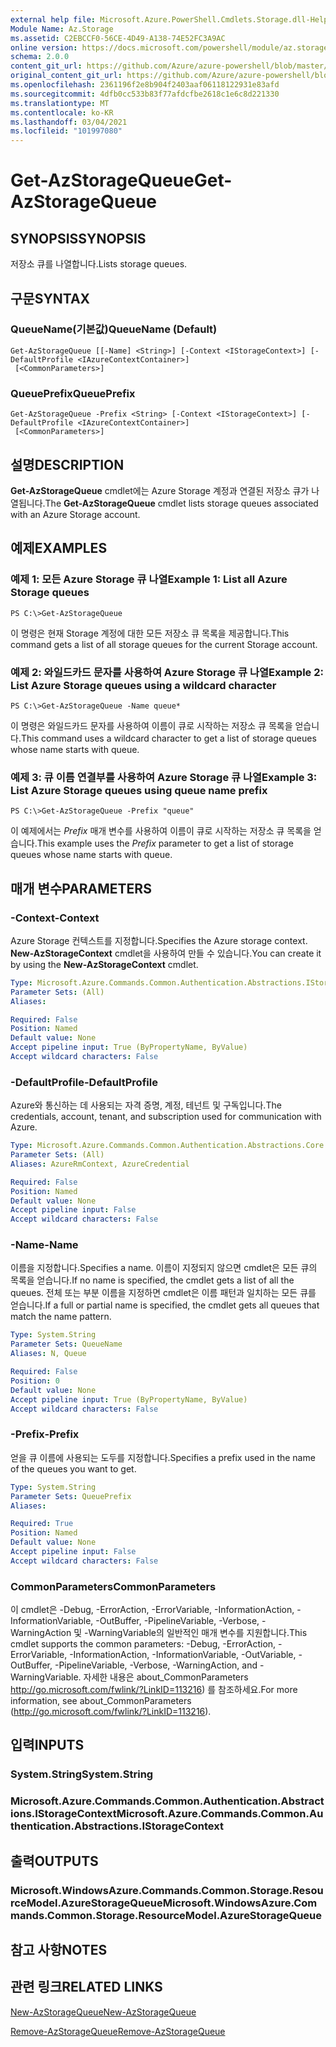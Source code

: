 ```yaml
---
external help file: Microsoft.Azure.PowerShell.Cmdlets.Storage.dll-Help.xml
Module Name: Az.Storage
ms.assetid: C2EBCCF0-56CE-4D49-A138-74E52FC3A9AC
online version: https://docs.microsoft.com/powershell/module/az.storage/get-azstoragequeue
schema: 2.0.0
content_git_url: https://github.com/Azure/azure-powershell/blob/master/src/Storage/Storage.Management/help/Get-AzStorageQueue.md
original_content_git_url: https://github.com/Azure/azure-powershell/blob/master/src/Storage/Storage.Management/help/Get-AzStorageQueue.md
ms.openlocfilehash: 2361196f2e8b904f2403aaf06118122931e83afd
ms.sourcegitcommit: 4dfb0cc533b83f77afdcfbe2618c1e6c8d221330
ms.translationtype: MT
ms.contentlocale: ko-KR
ms.lasthandoff: 03/04/2021
ms.locfileid: "101997080"
---
```

# <span data-ttu-id="732ef-101">Get-AzStorageQueue</span><span class="sxs-lookup"><span data-stu-id="732ef-101">Get-AzStorageQueue</span></span>

## <span data-ttu-id="732ef-102">SYNOPSIS</span><span class="sxs-lookup"><span data-stu-id="732ef-102">SYNOPSIS</span></span>
<span data-ttu-id="732ef-103">저장소 큐를 나열합니다.</span><span class="sxs-lookup"><span data-stu-id="732ef-103">Lists storage queues.</span></span>

## <span data-ttu-id="732ef-104">구문</span><span class="sxs-lookup"><span data-stu-id="732ef-104">SYNTAX</span></span>

### <span data-ttu-id="732ef-105">QueueName(기본값)</span><span class="sxs-lookup"><span data-stu-id="732ef-105">QueueName (Default)</span></span>
```
Get-AzStorageQueue [[-Name] <String>] [-Context <IStorageContext>] [-DefaultProfile <IAzureContextContainer>]
 [<CommonParameters>]
```

### <span data-ttu-id="732ef-106">QueuePrefix</span><span class="sxs-lookup"><span data-stu-id="732ef-106">QueuePrefix</span></span>
```
Get-AzStorageQueue -Prefix <String> [-Context <IStorageContext>] [-DefaultProfile <IAzureContextContainer>]
 [<CommonParameters>]
```

## <span data-ttu-id="732ef-107">설명</span><span class="sxs-lookup"><span data-stu-id="732ef-107">DESCRIPTION</span></span>
<span data-ttu-id="732ef-108">**Get-AzStorageQueue** cmdlet에는 Azure Storage 계정과 연결된 저장소 큐가 나열됩니다.</span><span class="sxs-lookup"><span data-stu-id="732ef-108">The **Get-AzStorageQueue** cmdlet lists storage queues associated with an Azure Storage account.</span></span>

## <span data-ttu-id="732ef-109">예제</span><span class="sxs-lookup"><span data-stu-id="732ef-109">EXAMPLES</span></span>

### <span data-ttu-id="732ef-110">예제 1: 모든 Azure Storage 큐 나열</span><span class="sxs-lookup"><span data-stu-id="732ef-110">Example 1: List all Azure Storage queues</span></span>
```
PS C:\>Get-AzStorageQueue
```

<span data-ttu-id="732ef-111">이 명령은 현재 Storage 계정에 대한 모든 저장소 큐 목록을 제공합니다.</span><span class="sxs-lookup"><span data-stu-id="732ef-111">This command gets a list of all storage queues for the current Storage account.</span></span>

### <span data-ttu-id="732ef-112">예제 2: 와일드카드 문자를 사용하여 Azure Storage 큐 나열</span><span class="sxs-lookup"><span data-stu-id="732ef-112">Example 2: List Azure Storage queues using a wildcard character</span></span>
```
PS C:\>Get-AzStorageQueue -Name queue*
```

<span data-ttu-id="732ef-113">이 명령은 와일드카드 문자를 사용하여 이름이 큐로 시작하는 저장소 큐 목록을 얻습니다.</span><span class="sxs-lookup"><span data-stu-id="732ef-113">This command uses a wildcard character to get a list of storage queues whose name starts with queue.</span></span>

### <span data-ttu-id="732ef-114">예제 3: 큐 이름 연결부를 사용하여 Azure Storage 큐 나열</span><span class="sxs-lookup"><span data-stu-id="732ef-114">Example 3: List Azure Storage queues using queue name prefix</span></span>
```
PS C:\>Get-AzStorageQueue -Prefix "queue"
```

<span data-ttu-id="732ef-115">이 예제에서는 *Prefix* 매개 변수를 사용하여 이름이 큐로 시작하는 저장소 큐 목록을 얻습니다.</span><span class="sxs-lookup"><span data-stu-id="732ef-115">This example uses the *Prefix* parameter to get a list of storage queues whose name starts with queue.</span></span>

## <span data-ttu-id="732ef-116">매개 변수</span><span class="sxs-lookup"><span data-stu-id="732ef-116">PARAMETERS</span></span>

### <span data-ttu-id="732ef-117">-Context</span><span class="sxs-lookup"><span data-stu-id="732ef-117">-Context</span></span>
<span data-ttu-id="732ef-118">Azure Storage 컨텍스트를 지정합니다.</span><span class="sxs-lookup"><span data-stu-id="732ef-118">Specifies the Azure storage context.</span></span>
<span data-ttu-id="732ef-119">**New-AzStorageContext** cmdlet을 사용하여 만들 수 있습니다.</span><span class="sxs-lookup"><span data-stu-id="732ef-119">You can create it by using the **New-AzStorageContext** cmdlet.</span></span>

```yaml
Type: Microsoft.Azure.Commands.Common.Authentication.Abstractions.IStorageContext
Parameter Sets: (All)
Aliases:

Required: False
Position: Named
Default value: None
Accept pipeline input: True (ByPropertyName, ByValue)
Accept wildcard characters: False
```

### <span data-ttu-id="732ef-120">-DefaultProfile</span><span class="sxs-lookup"><span data-stu-id="732ef-120">-DefaultProfile</span></span>
<span data-ttu-id="732ef-121">Azure와 통신하는 데 사용되는 자격 증명, 계정, 테넌트 및 구독입니다.</span><span class="sxs-lookup"><span data-stu-id="732ef-121">The credentials, account, tenant, and subscription used for communication with Azure.</span></span>

```yaml
Type: Microsoft.Azure.Commands.Common.Authentication.Abstractions.Core.IAzureContextContainer
Parameter Sets: (All)
Aliases: AzureRmContext, AzureCredential

Required: False
Position: Named
Default value: None
Accept pipeline input: False
Accept wildcard characters: False
```

### <span data-ttu-id="732ef-122">-Name</span><span class="sxs-lookup"><span data-stu-id="732ef-122">-Name</span></span>
<span data-ttu-id="732ef-123">이름을 지정합니다.</span><span class="sxs-lookup"><span data-stu-id="732ef-123">Specifies a name.</span></span>
<span data-ttu-id="732ef-124">이름이 지정되지 않으면 cmdlet은 모든 큐의 목록을 얻습니다.</span><span class="sxs-lookup"><span data-stu-id="732ef-124">If no name is specified, the cmdlet gets a list of all the queues.</span></span>
<span data-ttu-id="732ef-125">전체 또는 부분 이름을 지정하면 cmdlet은 이름 패턴과 일치하는 모든 큐를 얻습니다.</span><span class="sxs-lookup"><span data-stu-id="732ef-125">If a full or partial name is specified, the cmdlet gets all queues that match the name pattern.</span></span>

```yaml
Type: System.String
Parameter Sets: QueueName
Aliases: N, Queue

Required: False
Position: 0
Default value: None
Accept pipeline input: True (ByPropertyName, ByValue)
Accept wildcard characters: False
```

### <span data-ttu-id="732ef-126">-Prefix</span><span class="sxs-lookup"><span data-stu-id="732ef-126">-Prefix</span></span>
<span data-ttu-id="732ef-127">얻을 큐 이름에 사용되는 도두를 지정합니다.</span><span class="sxs-lookup"><span data-stu-id="732ef-127">Specifies a prefix used in the name of the queues you want to get.</span></span>

```yaml
Type: System.String
Parameter Sets: QueuePrefix
Aliases:

Required: True
Position: Named
Default value: None
Accept pipeline input: False
Accept wildcard characters: False
```

### <span data-ttu-id="732ef-128">CommonParameters</span><span class="sxs-lookup"><span data-stu-id="732ef-128">CommonParameters</span></span>
<span data-ttu-id="732ef-129">이 cmdlet은 -Debug, -ErrorAction, -ErrorVariable, -InformationAction, -InformationVariable, -OutBuffer, -PipelineVariable, -Verbose, -WarningAction 및 -WarningVariable의 일반적인 매개 변수를 지원합니다.</span><span class="sxs-lookup"><span data-stu-id="732ef-129">This cmdlet supports the common parameters: -Debug, -ErrorAction, -ErrorVariable, -InformationAction, -InformationVariable, -OutVariable, -OutBuffer, -PipelineVariable, -Verbose, -WarningAction, and -WarningVariable.</span></span> <span data-ttu-id="732ef-130">자세한 내용은 about_CommonParameters http://go.microsoft.com/fwlink/?LinkID=113216) 를 참조하세요.</span><span class="sxs-lookup"><span data-stu-id="732ef-130">For more information, see about_CommonParameters (http://go.microsoft.com/fwlink/?LinkID=113216).</span></span>

## <span data-ttu-id="732ef-131">입력</span><span class="sxs-lookup"><span data-stu-id="732ef-131">INPUTS</span></span>

### <span data-ttu-id="732ef-132">System.String</span><span class="sxs-lookup"><span data-stu-id="732ef-132">System.String</span></span>

### <span data-ttu-id="732ef-133">Microsoft.Azure.Commands.Common.Authentication.Abstractions.IStorageContext</span><span class="sxs-lookup"><span data-stu-id="732ef-133">Microsoft.Azure.Commands.Common.Authentication.Abstractions.IStorageContext</span></span>

## <span data-ttu-id="732ef-134">출력</span><span class="sxs-lookup"><span data-stu-id="732ef-134">OUTPUTS</span></span>

### <span data-ttu-id="732ef-135">Microsoft.WindowsAzure.Commands.Common.Storage.ResourceModel.AzureStorageQueue</span><span class="sxs-lookup"><span data-stu-id="732ef-135">Microsoft.WindowsAzure.Commands.Common.Storage.ResourceModel.AzureStorageQueue</span></span>

## <span data-ttu-id="732ef-136">참고 사항</span><span class="sxs-lookup"><span data-stu-id="732ef-136">NOTES</span></span>

## <span data-ttu-id="732ef-137">관련 링크</span><span class="sxs-lookup"><span data-stu-id="732ef-137">RELATED LINKS</span></span>

[<span data-ttu-id="732ef-138">New-AzStorageQueue</span><span class="sxs-lookup"><span data-stu-id="732ef-138">New-AzStorageQueue</span></span>](./New-AzStorageQueue.md)

[<span data-ttu-id="732ef-139">Remove-AzStorageQueue</span><span class="sxs-lookup"><span data-stu-id="732ef-139">Remove-AzStorageQueue</span></span>](./Remove-AzStorageQueue.md)


